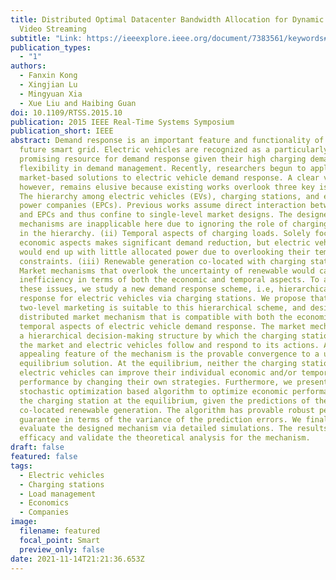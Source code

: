 ```yaml
---
title: Distributed Optimal Datacenter Bandwidth Allocation for Dynamic Adaptive
  Video Streaming
subtitle: "Link: https://ieeexplore.ieee.org/document/7383561/keywords#keywords"
publication_types:
  - "1"
authors:
  - Fanxin Kong
  - Xingjian Lu
  - Mingyuan Xia
  - Xue Liu and Haibing Guan
doi: 10.1109/RTSS.2015.10
publication: 2015 IEEE Real-Time Systems Symposium
publication_short: IEEE
abstract: Demand response is an important feature and functionality of the
  future smart grid. Electric vehicles are recognized as a particularly
  promising resource for demand response given their high charging demand and
  flexibility in demand management. Recently, researchers begun to apply
  market-based solutions to electric vehicle demand response. A clear vision,
  however, remains elusive because existing works overlook three key issues. (i)
  The hierarchy among electric vehicles (EVs), charging stations, and electric
  power companies (EPCs). Previous works assume direct interaction between EVs
  and EPCs and thus confine to single-level market designs. The designed
  mechanisms are inapplicable here due to ignoring the role of charging stations
  in the hierarchy. (ii) Temporal aspects of charging loads. Solely focusing on
  economic aspects makes significant demand reduction, but electric vehicles
  would end up with little allocated power due to overlooking their temporal
  constraints. (iii) Renewable generation co-located with charging stations.
  Market mechanisms that overlook the uncertainty of renewable would cause much
  inefficiency in terms of both the economic and temporal aspects. To address
  these issues, we study a new demand response scheme, i.e, hierarchical demand
  response for electric vehicles via charging stations. We propose that
  two-level marketing is suitable to this hierarchical scheme, and design a
  distributed market mechanism that is compatible with both the economic and
  temporal aspects of electric vehicle demand response. The market mechanism has
  a hierarchical decision-making structure by which the charging station leads
  the market and electric vehicles follow and respond to its actions. An
  appealing feature of the mechanism is the provable convergence to a unique
  equilibrium solution. At the equilibrium, neither the charging station or
  electric vehicles can improve their individual economic and/or temporal
  performance by changing their own strategies. Furthermore, we present a
  stochastic optimization based algorithm to optimize economic performance for
  the charging station at the equilibrium, given the predictions of the
  co-located renewable generation. The algorithm has provable robust performance
  guarantee in terms of the variance of the prediction errors. We finally
  evaluate the designed mechanism via detailed simulations. The results show the
  efficacy and validate the theoretical analysis for the mechanism.
draft: false
featured: false
tags:
  - Electric vehicles
  - Charging stations
  - Load management
  - Economics
  - Companies
image:
  filename: featured
  focal_point: Smart
  preview_only: false
date: 2021-11-14T21:21:36.653Z
---
```

